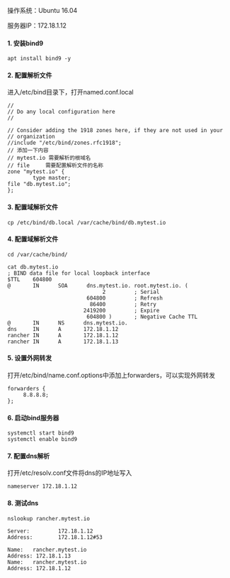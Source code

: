 操作系统：Ubuntu 16.04

服务器IP：172.18.1.12

#### 1. 安装bind9

```
apt install bind9 -y
```

#### 2. 配置解析文件

进入/etc/bind目录下，打开named.conf.local

```shell
//
// Do any local configuration here
//

// Consider adding the 1918 zones here, if they are not used in your
// organization
//include "/etc/bind/zones.rfc1918";
// 添加一下内容
// mytest.io 需要解析的根域名
// file     需要配置解析文件的名称
zone "mytest.io" {
        type master;
file "db.mytest.io";
};
```

#### 3. 配置域解析文件

```shell
cp /etc/bind/db.local /var/cache/bind/db.mytest.io
```

#### 4. 配置域解析文件

```shell
cd /var/cache/bind/

cat db.mytest.io 
; BIND data file for local loopback interface
$TTL    604800
@       IN      SOA      dns.mytest.io. root.mytest.io. (
                              2         ; Serial
                         604800         ; Refresh
                          86400         ; Retry
                        2419200         ; Expire
                         604800 )       ; Negative Cache TTL
@       IN      NS      dns.mytest.io.
dns     IN      A       172.18.1.12
rancher IN      A       172.18.1.12
rancher IN      A       172.18.1.13
```

#### 5. 设置外网转发

打开/etc/bind/name.conf.options中添加上forwarders，可以实现外网转发

```shell
forwarders {
     8.8.8.8;
};
```

#### 6. 启动bind服务器

```shell
systemctl start bind9
systemctl enable bind9
```

#### 7. 配置dns解析

打开/etc/resolv.conf文件将dns的IP地址写入

`nameserver 172.18.1.12`

#### 8. 测试dns

```shell
nslookup rancher.mytest.io

Server:         172.18.1.12
Address:        172.18.1.12#53

Name:   rancher.mytest.io
Address: 172.18.1.13
Name:   rancher.mytest.io
Address: 172.18.1.12
```



